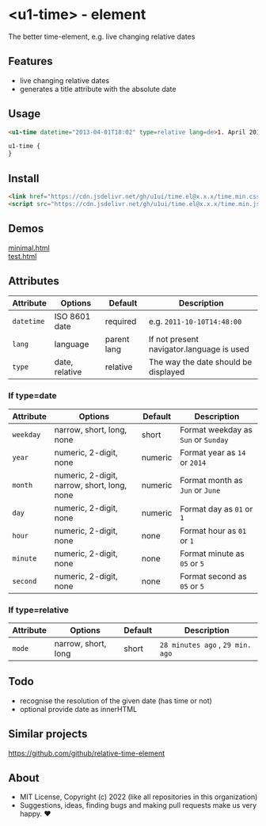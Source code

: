 # &lt;u1-time&gt; - element
The better time-element, e.g. live changing relative dates

## Features

- live changing relative dates 
- generates a title attribute with the absolute date

## Usage

```html
<u1-time datetime="2013-04-01T18:02" type=relative lang=de>1. April 2013 18:02</u1-time>.
```

```css
u1-time {
}
```

## Install

```html
<link href="https://cdn.jsdelivr.net/gh/u1ui/time.el@x.x.x/time.min.css" rel=stylesheet>
<script src="https://cdn.jsdelivr.net/gh/u1ui/time.el@x.x.x/time.min.js" type=module></script>
```

## Demos

[minimal.html](http://gcdn.li/u1ui/time.el@main/tests/minimal.html)  
[test.html](http://gcdn.li/u1ui/time.el@main/tests/test.html)  

## Attributes

Attribute        | Options                      | Default         | Description
---              | ---                          | ---             | ---
`datetime`       | ISO 8601 date                | required        | e.g. `2011-10-10T14:48:00`
`lang`           | language                     | parent lang     | If not present navigator.language is used
`type`           | date, relative               | relative        | The way the date should be displayed


### If type=date

Attribute        | Options                                      | Default       | Description
---              | ---                                          | ---           | ---
`weekday`        | narrow, short, long, none                    | short         | Format weekday as `Sun` or `Sunday`
`year`           | numeric, 2-digit, none                       | numeric       | Format year as `14` or `2014`
`month`          | numeric, 2-digit, narrow, short, long, none  | numeric       | Format month as `Jun` or `June`
`day`            | numeric, 2-digit, none                       | numeric       | Format day as `01` or `1`
`hour`           | numeric, 2-digit, none                       | none          | Format hour as `01` or `1`
`minute`         | numeric, 2-digit, none                       | none          | Format minute as `05` or `5`
`second`         | numeric, 2-digit, none                       | none          | Format second as `05` or `5`

### If type=relative

Attribute        | Options                                      | Default       | Description
---              | ---                                          | ---           | ---
`mode`           | narrow, short, long                          | short         | `28 minutes ago` , `29 min. ago`

## Todo

- recognise the resolution of the given date (has time or not)
- optional provide date as innerHTML

## Similar projects

https://github.com/github/relative-time-element

## About

- MIT License, Copyright (c) 2022 <u1> (like all repositories in this organization) <br>
- Suggestions, ideas, finding bugs and making pull requests make us very happy. ♥

